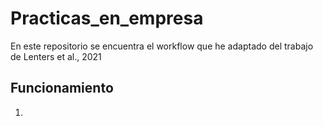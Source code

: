 # Practicas_en_empresa

En este repositorio se encuentra el workflow que he adaptado del trabajo de Lenters et al., 2021

## Funcionamiento
1. 
